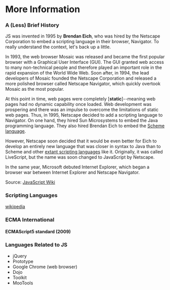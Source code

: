 # More Information

### A (Less) Brief History 

JS was invented in 1995 by **Brendan Eich**, who was hired by the Netscape Corporation to embed a scripting language in their browser, Navigator. To really understand the context, let's back up a little.

In 1993, the web browser Mosaic was released and became the first popular browser with a Graphical User Interface (GUI). The GUI granted web access to many non-technical people and therefore played an important role in the rapid expansion of the World Wide Web. Soon after, in 1994, the lead developers of Mosaic founded the Netscape Corporation and released a more polished browser called Netscape Navigator, which quickly overtook Mosaic as the most popular.

At this point in time, web pages were completely [**static**]--meaning web pages had no dynamic capability once loaded. Web development was prospering and there was an impulse to overcome the limitations of static web pages. Thus, in 1995, Netscape decided to add a scripting language to Navigator. On one hand, they hired Sun Microsystems to embed the Java programming language. They also hired Brendan Eich to embed the [Scheme language](https://www.scheme.org).

However, Netscape soon decided that it would be even better for Eich to develop an entirely new language that was closer in syntax to Java than to Scheme and other [extant scripting languages](#scripting-languages) like it. Originally, it was called LiveScript, but the name was soon changed to JavaScript by Netscape.

In the same year, Microsoft debuted Internet Explorer, which began a browser war between Internet Explorer and Netscape Navigator. 

Source: [JavaScript Wiki](https://en.wikipedia.org/wiki/JavaScript)

<!-- #### Timeline -->



### Scripting Languages

[wikipedia](https://en.wikipedia.org/wiki/Scripting_language)

### ECMA International

#### ECMAScript5 standard (2009)
#### 

### Languages Related to JS

- jQuery
- Prototype
- Google Chrome (web browser)
- Dojo
- Toolkit
- MooTools